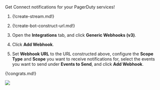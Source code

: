 Get Connect notifications for your PagerDuty services!

1. {!create-stream.md!}

1. {!create-bot-construct-url.md!}

1. Open the **Integrations** tab, and click **Generic Webhooks (v3)**.

1. Click **Add Webhook**.

1. Set **Webhook URL** to the URL constructed above,
   configure the **Scope Type** and **Scope** you want to receive notifications for,
   select the events you want to send under **Events to Send**,
   and click **Add Webhook**.

{!congrats.md!}

![](/static/images/integrations/pagerduty/001.png)

